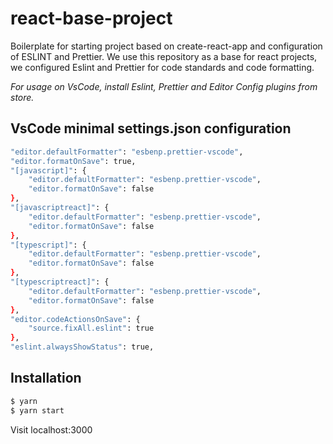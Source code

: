 # react-base-project
Boilerplate for starting project based on create-react-app and configuration of ESLINT and Prettier.
We use this repository as a base for react projects, we configured Eslint and Prettier for code standards and code formatting.

*For usage on VsCode, install Eslint, Prettier and Editor Config plugins from store.*

## VsCode minimal settings.json configuration

```sh
"editor.defaultFormatter": "esbenp.prettier-vscode",
"editor.formatOnSave": true,
"[javascript]": {
    "editor.defaultFormatter": "esbenp.prettier-vscode",
    "editor.formatOnSave": false
},
"[javascriptreact]": {
    "editor.defaultFormatter": "esbenp.prettier-vscode",
    "editor.formatOnSave": false
},
"[typescript]": {
    "editor.defaultFormatter": "esbenp.prettier-vscode",
    "editor.formatOnSave": false
},
"[typescriptreact]": {
    "editor.defaultFormatter": "esbenp.prettier-vscode",
    "editor.formatOnSave": false
},
"editor.codeActionsOnSave": {
    "source.fixAll.eslint": true
},
"eslint.alwaysShowStatus": true,
```

## Installation

```sh
$ yarn
$ yarn start
```

Visit localhost:3000
